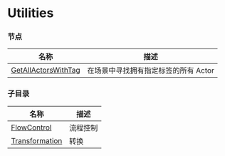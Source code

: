 # Utilities

### 节点

| 名称 | 描述 |
|--|--|
|[GetAllActorsWithTag](./get-all-actors-with-tag.md)| 在场景中寻找拥有指定标签的所有 Actor |


### 子目录
| 名称 | 描述 |
|--|--|
| [FlowControl](./flow-control/) | 流程控制
| [Transformation](./transformation/) | 转换